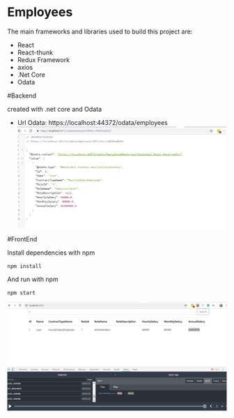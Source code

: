 # Employees

The main frameworks and libraries used to build this project are:

* React
* React-thunk
* Redux Framework
* axios
* .Net Core
* Odata

#Backend

created with .net core and Odata
  - Url Odata: https://localhost:44372/odata/employees
  ![alt text](https://github.com/yojanmorales/employees/blob/master/Images/odata.PNG)
  
#FrontEnd

  Install dependencies with npm
  ```
  npm install
  ```
  
  And run with npm
  ```
  npm start
  ```
  
  ![alt text](https://github.com/yojanmorales/employees/blob/master/Images/app.PNG)



